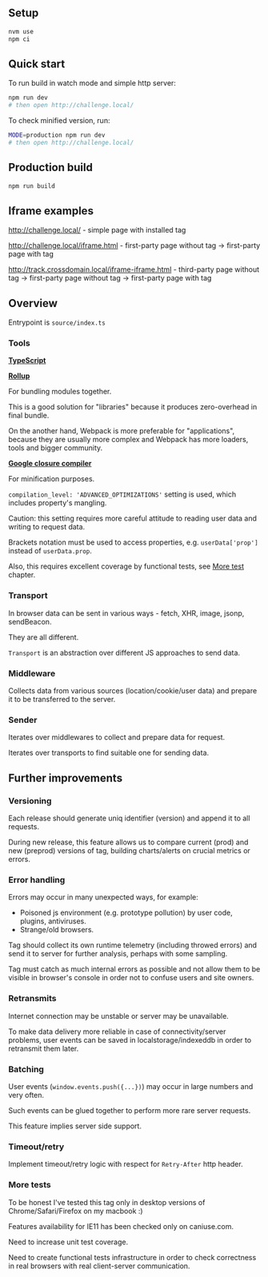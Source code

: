 ## Setup

```bash
nvm use
npm ci
```

## Quick start

To run build in watch mode and simple http server:
```bash
npm run dev
# then open http://challenge.local/
```

To check minified version, run:
```bash
MODE=production npm run dev
# then open http://challenge.local/
```

## Production build

```bash
npm run build
```

## Iframe examples

http://challenge.local/ - simple page with installed tag

http://challenge.local/iframe.html - first-party page without tag → first-party page with tag

http://track.crossdomain.local/iframe-iframe.html - third-party page without tag → first-party page without tag → first-party page with tag

## Overview

Entrypoint is `source/index.ts`

### Tools
**[TypeScript](https://www.typescriptlang.org/)**

**[Rollup](https://rollupjs.org/)**

For bundling modules together.

This is a good solution for "libraries" because it produces zero-overhead in final bundle.

On the another hand, Webpack is more preferable for "applications", because they are usually more complex and Webpack has more loaders, tools and bigger community.

**[Google closure compiler](https://github.com/google/closure-compiler)**

For minification purposes.

`compilation_level: 'ADVANCED_OPTIMIZATIONS'` setting is used, which includes property's mangling.

Caution: this setting requires more careful attitude to reading user data and writing to request data.

Brackets notation must be used to access properties, e.g. `userData['prop']` instead of `userData.prop`.

Also, this requires excellent coverage by functional tests, see [More test](#more-tests) chapter.

### Transport
In browser data can be sent in various ways - fetch, XHR, image, jsonp, sendBeacon.

They are all different.

`Transport` is an abstraction over different JS approaches to send data.

### Middleware
Collects data from various sources (location/cookie/user data) and prepare it to be transferred to the server.

### Sender
Iterates over middlewares to collect and prepare data for request.

Iterates over transports to find suitable one for sending data.

## Further improvements

### Versioning
Each release should generate uniq identifier (version) and append it to all requests.

During new release, this feature allows us to compare current (prod) and new (preprod) versions of tag, building charts/alerts on crucial metrics or errors.

### Error handling
Errors may occur in many unexpected ways, for example:
- Poisoned js environment (e.g. prototype pollution) by user code, plugins, antiviruses.
- Strange/old browsers.

Tag should collect its own runtime telemetry (including throwed errors) and send it to server for further analysis, perhaps with some sampling.

Tag must catch as much internal errors as possible and not allow them to be visible in browser's console in order not to confuse users and site owners.

### Retransmits
Internet connection may be unstable or server may be unavailable.

To make data delivery more reliable in case of connectivity/server problems, user events can be saved in localstorage/indexeddb in order to retransmit them later. 

### Batching
User events (`window.events.push({...})`) may occur in large numbers and very often.

Such events can be glued together to perform more rare server requests.

This feature implies server side support. 

### Timeout/retry
Implement timeout/retry logic with respect for `Retry-After` http header.

### More tests
To be honest I've tested this tag only in desktop versions of Chrome/Safari/Firefox on my macbook :)

Features availability for IE11 has been checked only on caniuse.com.

Need to increase unit test coverage.

Need to create functional tests infrastructure in order to check correctness in real browsers with real client-server communication.
